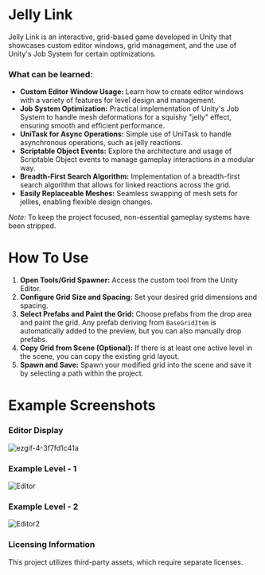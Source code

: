 # Jelly Link

Jelly Link is an interactive, grid-based game developed in Unity that showcases custom editor windows, grid management, and the use of Unity's Job System for certain optimizations.

### What can be learned:

* **Custom Editor Window Usage:** Learn how to create editor windows with a variety of features for level design and management.
* **Job System Optimization:** Practical implementation of Unity's Job System to handle mesh deformations for a squishy "jelly" effect, ensuring smooth and efficient performance.
* **UniTask for Async Operations:** Simple use of UniTask to handle asynchronous operations, such as jelly reactions.
* **Scriptable Object Events:** Explore the architecture and usage of Scriptable Object events to manage gameplay interactions in a modular way.
* **Breadth-First Search Algorithm:** Implementation of a breadth-first search algorithm that allows for linked reactions across the grid.
* **Easily Replaceable Meshes:** Seamless swapping of mesh sets for jellies, enabling flexible design changes.

*Note:* To keep the project focused, non-essential gameplay systems have been stripped.

# How To Use

1. **Open Tools/Grid Spawner:** Access the custom tool from the Unity Editor.
2. **Configure Grid Size and Spacing:** Set your desired grid dimensions and spacing.
3. **Select Prefabs and Paint the Grid:** Choose prefabs from the drop area and paint the grid. Any prefab deriving from `BaseGridItem` is automatically added to the preview, but you can also manually drop prefabs.
4. **Copy Grid from Scene (Optional):** If there is at least one active level in the scene, you can copy the existing grid layout.
5. **Spawn and Save:** Spawn your modified grid into the scene and save it by selecting a path within the project.

# Example Screenshots

### Editor Display
![ezgif-4-3f7fd1c41a](https://github.com/user-attachments/assets/97e4656f-633c-4579-a570-fda3bab1d0ed)
### Example Level - 1
![Editor](https://github.com/user-attachments/assets/bd4f1900-cada-49b0-bf40-d4ad1e04ff91)
### Example Level - 2
![Editor2](https://github.com/user-attachments/assets/baef6807-9595-4749-91e3-410630ab475c)

### Licensing Information

This project utilizes third-party assets, which require separate licenses.
